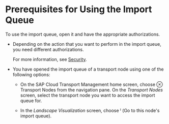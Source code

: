 <!-- loiodd661c7951794368a482c8dd3e2df3a6 -->

<link rel="stylesheet" type="text/css" href="../css/sap-icons.css"/>

# Prerequisites for Using the Import Queue

To use the import queue, open it and have the appropriate authorizations.

-   Depending on the action that you want to perform in the import queue, you need different authorizations.

    For more information, see [Security](../60-security/security-51939a4.md).

-   You have opened the import queue of a transport node using one of the following options:
    -   On the SAP Cloud Transport Management home screen, choose <span class="SAP-icons-V5"></span> Transport Nodes from the navigation pane. On the *Transport Nodes* screen, select the transport node you want to access the import queue for.

    -   In the *Landscape Visualization* screen, choose <span class="SAP-icons-V5"></span> \(Go to this node's import queue\).


